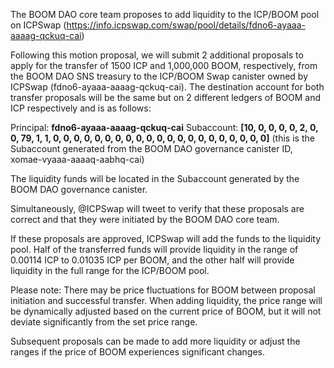 
The BOOM DAO core team proposes to add liquidity to the ICP/BOOM pool on ICPSwap (https://info.icpswap.com/swap/pool/details/fdno6-ayaaa-aaaag-qckuq-cai)

Following this motion proposal, we will submit 2 additional proposals to apply for the transfer of 1500 ICP and 1,000,000 BOOM, respectively, from the BOOM DAO SNS treasury to the ICP/BOOM Swap canister owned by ICPSwap (fdno6-ayaaa-aaaag-qckuq-cai). The destination account for both transfer proposals will be the same but on 2 different ledgers of BOOM and ICP respectively and is as follows:

Principal: **fdno6-ayaaa-aaaag-qckuq-cai**
Subaccount: **[10, 0, 0, 0, 0, 2, 0, 0, 79, 1, 1, 0, 0, 0, 0, 0, 0, 0, 0, 0, 0, 0, 0, 0, 0, 0, 0, 0, 0, 0, 0, 0]** (this is the Subaccount generated from the BOOM DAO governance canister ID, xomae-vyaaa-aaaaq-aabhq-cai)

The liquidity funds will be located in the Subaccount generated by the BOOM DAO governance canister. 

Simultaneously, @ICPSwap will tweet to verify that these proposals are correct and that they were initiated by the BOOM DAO core team.

If these proposals are approved, ICPSwap will add the funds to the liquidity pool. Half of the transferred funds will provide liquidity in the range of 0.00114 ICP to 0.01035 ICP per BOOM, and the other half will provide liquidity in the full range for the ICP/BOOM pool.

Please note: There may be price fluctuations for BOOM between proposal initiation and successful transfer. When adding liquidity, the price range will be dynamically adjusted based on the current price of BOOM, but it will not deviate significantly from the set price range.

Subsequent proposals can be made to add more liquidity or adjust the ranges if the price of BOOM experiences significant changes.
